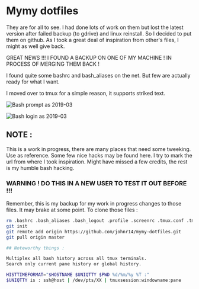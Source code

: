 

# Mymy dotfiles

They are for all to see. I had done lots of work on them but lost the latest version after failed backup (to gdrive) and linux reinstall.
So I decided to put them on github. As I took a great deal of inspiration from other's files, I might as well give back.

GREAT NEWS !!! I FOUND A BACKUP ON ONE OF MY MACHINE !
IN PROCESS OF MERGING THEM BACK !

I found quite some bashrc and bash_aliases on the net. But few are actually ready for what I want.

I moved over to tmux for a simple reason, it supports striked text.

![Bash prompt as 2019-03](https://user-images.githubusercontent.com/5272079/54505513-89b1a000-490e-11e9-8497-5b7a0ef2c3f8.png)

![Bash login as 2019-03](https://user-images.githubusercontent.com/5272079/54684129-cb4a7280-4ae9-11e9-9a74-ae5d6265e086.png)

## NOTE :
This is a work in progress, there are many places that need some tweeking.
Use as reference. Some few nice hacks may be found here. I try to mark the url from where I took inspiration. Might have missed a few credits, the rest is my humble bash hacking.


### WARNING ! DO THIS IN A NEW USER TO TEST IT OUT BEFORE !!!
Remember, this is my backup for my work in progress changes to those files. It may brake at some point.
To clone those files : 
```bash
rm .bashrc .bash_aliases .bash_logout .profile .screenrc .tmux.conf .tmux.remote .tmux.renew.sh .vimrc
git init
git remote add origin https://github.com/johnr14/mymy-dotfiles.git
git pull origin master

## Noteworthy things :

Multiplex all bash history across all tmux terminals.
Search only current pane history or global history. 

HISTTIMEFORMAT="$HOSTNAME $UNIQTTY $PWD %d/%m/%y %T :"
$UNIQTTY is : ssh@host | /dev/pts/XX | tmuxsession:windowname:pane  

